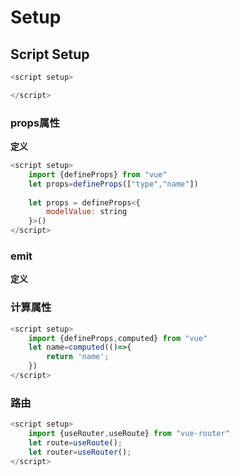 # Setup

## Script Setup

```javascript
<script setup>

</script>
```

### props属性

**定义**

```javascript
<script setup>
    import {defineProps} from "vue"
	let props=defineProps(["type","name"])
    
    let props = defineProps<{
  		modelValue: string
	}>()
</script>
```



### emit

**定义**

<script setup>
    import {defineEmits} from "vue"
	let emits=defineEmits(["change"])
</script>



### **计算属性**

```javascript
<script setup>
	import {defineProps,computed} from "vue"
	let name=computed(()=>{
        return 'name';
    })
</script>
```



### 路由

```javascript
<script setup>
	import {useRouter,useRoute} from "vue-router"
    let route=useRoute();
    let router=useRouter();
</script>
```

